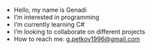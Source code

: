 - Hello, my name is Genadi
- I’m interested in programming
- I’m currently learning C#
- I’m looking to collaborate on different projects
- How to reach me: g.petkov1996@gmail.com

<!---
gpetkov1996/gpetkov1996 is a ✨ special ✨ repository because its `README.md` (this file) appears on your GitHub profile.
You can click the Preview link to take a look at your changes.
--->
